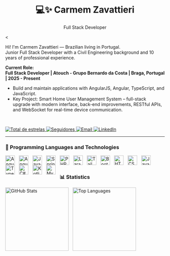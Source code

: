
<h1 align="center">💻✨ Carmem Zavattieri</h1>

<p align="center">
  Full Stack Developer
</p>
<




Hi! I'm Carmem Zavattieri — Brazilian living in Portugal.  
Junior Full Stack Developer with a Civil Engineering background and 10 years of professional experience.

**Current Role:**  
**Full Stack Developer | Atouch - Grupo Bernardo da Costa | Braga, Portugal | 2025 - Present**  
- Build and maintain applications with AngularJS, Angular, TypeScript, and JavaScript.  
- Key Project: Smart Home User Management System – full-stack upgrade with modern interface, back-end improvements, RESTful APIs, and WebSocket for real-time device communication.
  
<br>
<p align="left">
    <a href="https://github.com/CarmemZava?tab=repositories&sort=stargazers" target="_blank">
        <img 
    alt="Total de estrelas" 
    title="Total de estrelas no GitHub" 
    src="https://img.shields.io/badge/Total%20Stars-4-55960c?style=for-the-badge&logo=star&logoColor=white&labelColor=488207"
/>
    </a>
    <a href="https://github.com/CarmemZava?tab=followers" target="_blank">
    <img 
        alt="Seguidores" 
        title="Me siga no GitHub" 
        src="https://img.shields.io/github/followers/CarmemZava?color=FFD700&label=Followers&style=for-the-badge&logo=github&labelColor=FFC300"
    />
</a>
    <a href="mailto:carmemzavattieri@hotmail.com" target="_blank">
        <img 
            alt="Email" 
            title="Me envie um email" 
            src="https://custom-icon-badges.demolab.com/badge/Email-FF5722?style=for-the-badge&logo=mail&logoColor=white&labelColor=E64A19"
        />
    </a>
    <a href="https://www.linkedin.com/in/carmem-zavattieri/" target="_blank">
        <img 
            alt="LinkedIn" 
            title="Veja meu LinkedIn" 
            src="https://custom-icon-badges.demolab.com/badge/LinkedIn-0A66C2?style=for-the-badge&logo=linkedin&logoColor=white&labelColor=004182"
        />
    </a> 
</p>

---

### 🤖 Programming Languages and Technologies

<!-- ANGULAR ECOSYSTEM -->
<img align="left" alt="Angular" title="Angular" width="30px" style="padding-right: 10px;" src="https://cdn.jsdelivr.net/gh/devicons/devicon@latest/icons/angular/angular-original.svg" />
<img align="left" alt="AngularJS" title="AngularJS" width="30px" style="padding-right: 10px;" src="https://cdn.jsdelivr.net/gh/devicons/devicon@latest/icons/angularjs/angularjs-original.svg" />

<!-- JAVA ECOSYSTEM -->
<img align="left" alt="Java" title="Java" width="30px" style="padding-right: 10px;" src="https://cdn.jsdelivr.net/gh/devicons/devicon@latest/icons/java/java-original.svg" />
<img align="left" alt="Spring Boot" title="Spring Boot" width="30px" style="padding-right: 10px;" src="https://cdn.jsdelivr.net/gh/devicons/devicon@latest/icons/spring/spring-original.svg" />

<!-- PHP ECOSYSTEM -->
<img align="left" alt="PHP" title="PHP" width="30px" style="padding-right: 10px;" src="https://cdn.jsdelivr.net/gh/devicons/devicon@latest/icons/php/php-original.svg" />
<img align="left" alt="Laravel" title="Laravel" width="30px" style="padding-right: 10px;" src="https://cdn.jsdelivr.net/gh/devicons/devicon@latest/icons/laravel/laravel-original.svg" />

<!-- FRONT-END UI -->
<img align="left" alt="Tailwind" title="Tailwind" width="30px" style="padding-right: 10px;" src="https://cdn.jsdelivr.net/gh/devicons/devicon@latest/icons/tailwindcss/tailwindcss-original.svg" />
<img align="left" alt="Bootstrap" title="Bootstrap" width="30px" style="padding-right: 10px;" src="https://cdn.jsdelivr.net/gh/devicons/devicon@latest/icons/bootstrap/bootstrap-original.svg" />
<img align="left" alt="HTML" title="HTML" width="30px" style="padding-right: 10px;" src="https://cdn.jsdelivr.net/gh/devicons/devicon@latest/icons/html5/html5-original.svg" />
<img align="left" alt="CSS" title="CSS" width="30px" style="padding-right: 10px;" src="https://cdn.jsdelivr.net/gh/devicons/devicon@latest/icons/css3/css3-original.svg" />
<img align="left" alt="JavaScript" title="JavaScript" width="30px" style="padding-right: 10px;" src="https://cdn.jsdelivr.net/gh/devicons/devicon@latest/icons/javascript/javascript-original.svg" />
<img align="left" alt="TypeScript" title="TypeScript" width="30px" style="padding-right: 10px;" src="https://cdn.jsdelivr.net/gh/devicons/devicon@latest/icons/typescript/typescript-original.svg" />

<!-- OUTROS BACK-END -->
<img align="left" alt="C#" title="C#" width="30px" style="padding-right: 10px;" src="https://cdn.jsdelivr.net/gh/devicons/devicon@latest/icons/csharp/csharp-original.svg" />
<img align="left" alt="Kotlin" title="Kotlin" width="30px" style="padding-right: 10px;" src="https://cdn.jsdelivr.net/gh/devicons/devicon@latest/icons/kotlin/kotlin-original.svg" />

<!-- DATABASE -->
<img align="left" alt="MySQL" title="MySQL" width="30px" style="padding-right: 10px;" src="https://cdn.jsdelivr.net/gh/devicons/devicon@latest/icons/mysql/mysql-original.svg" />
<br><br>

### 📊 Statistics

<p>
  <img 
    align="left" 
    alt="GitHub Stats" 
    height="200" 
    style="padding-right: 10px;" 
    src="https://github-readme-stats.vercel.app/api?username=CarmemZava&show_icons=true&theme=tokyonight&include_all_commits=true&locale=en" 
  />
  <img 
  align="left" 
  alt="Top Languages" 
  height="200" 
  src="https://github-readme-stats.vercel.app/api/top-langs/?username=CarmemZava&theme=tokyonight&layout=compact&custom_title=Top%20Languages%20%26%20Tools&langs_count=9&cache_seconds=3600" 
/>
</p>


